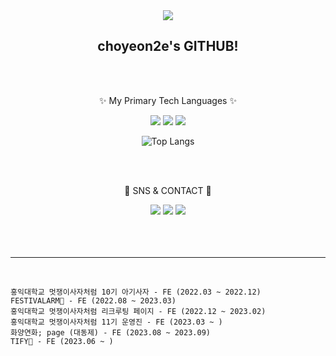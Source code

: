 <div align=center>
<img src="https://capsule-render.vercel.app/api?type=transparent&height=220&section=header&text=🍀&animation=fadeIn&fontSize=150" />
</div>
<div align=center>
  <h2> choyeon2e's GITHUB! </h2>
  <br/><br/>
  <p>✨ My Primary Tech Languages ✨</p>
</div>
<div align=center>
  <img src="https://img.shields.io/badge/React-61DAFB?style=flat&logo=React&logoColor=white"/>
  <img src="https://img.shields.io/badge/Typescript-3178C6?style=flat&logo=Typescript&logoColor=white"/>
  <img src="https://img.shields.io/badge/Javascript-F7DF1E?style=flat&logo=Javascript&logoColor=white"/>
</div>
<div align=center>
  
 ![Top Langs](https://github-readme-stats.vercel.app/api/top-langs/?username=anuraghazra&layout=compact)
</div>
<br/><br/>
<div align=center>
  <p>💠 SNS & CONTACT 💠</p>
</div>
<div align=center>
  <img src="https://img.shields.io/badge/keep_cy-E4405F?style=flat&logo=Instagram&logoColor=white"/>
  <img src="https://img.shields.io/badge/ace1428hee-EA4335?style=flat&logo=Gmail&logoColor=white"/>
  <img src="https://img.shields.io/badge/choyeon2e-20C997?style=flat&logo=Velog&logoColor=white"/>
</div>
<br/><br/><br/><hr/><br/>
<div >
  
    홍익대학교 멋쟁이사자처럼 10기 아기사자 - FE (2022.03 ~ 2022.12)
    FESTIVALARM🎪 - FE (2022.08 ~ 2023.03)
    홍익대학교 멋쟁이사자처럼 리크루팅 페이지 - FE (2022.12 ~ 2023.02)
    홍익대학교 멋쟁이사자처럼 11기 운영진 - FE (2023.03 ~ ) 
    화양연화; page (대동제) - FE (2023.08 ~ 2023.09)
    TIFY🎁 - FE (2023.06 ~ )
</div>
<br/><br/><br/>
